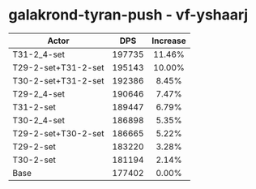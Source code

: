 # galakrond-tyran-push - vf-yshaarj
| Actor | DPS | Increase |
|---|:---:|:---:|
|T31-2_4-set|197735|11.46%|
|T29-2-set+T31-2-set|195143|10.00%|
|T30-2-set+T31-2-set|192386|8.45%|
|T29-2_4-set|190646|7.47%|
|T31-2-set|189447|6.79%|
|T30-2_4-set|186898|5.35%|
|T29-2-set+T30-2-set|186665|5.22%|
|T29-2-set|183220|3.28%|
|T30-2-set|181194|2.14%|
|Base|177402|0.00%|
